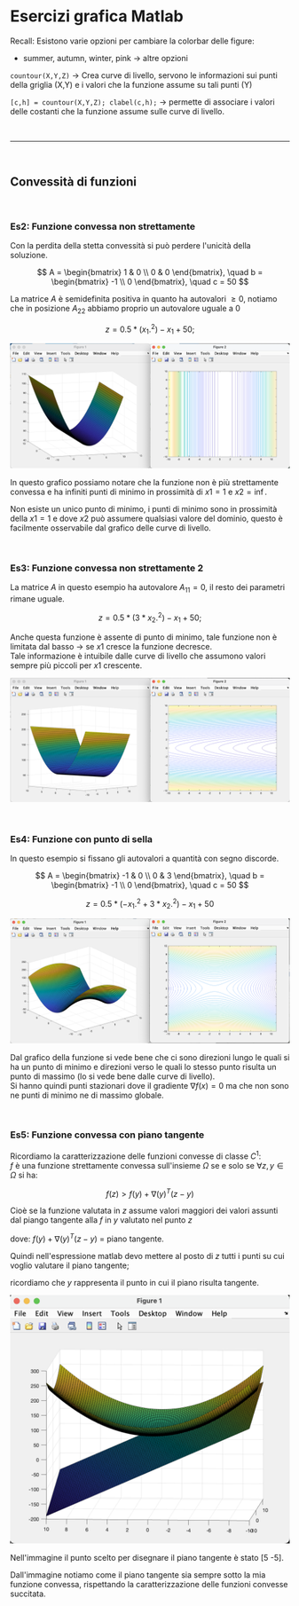 # Esercizi grafica Matlab 

Recall: Esistono varie opzioni per cambiare la colorbar delle figure:
- summer, autumn, winter, pink $\rightarrow$ altre opzioni 

`countour(X,Y,Z)` $\rightarrow$ Crea curve di livello, servono le informazioni sui punti della griglia (X,Y) e i valori che la funzione assume su tali punti (Y)  

`[c,h] = countour(X,Y,Z); clabel(c,h);` $\rightarrow$ permette di associare i valori delle costanti che la funzione assume sulle curve di livello.  


<br>

--- 

<br>

## Convessità di funzioni 


<br>

### Es2: Funzione convessa non strettamente 

Con la perdita della stetta convessità si può perdere l'unicità della soluzione.  

$$
A = \begin{bmatrix}
1 & 0 \\
0 & 0
\end{bmatrix}, \quad
b = \begin{bmatrix}
-1 \\
0
\end{bmatrix}, \quad
c = 50
$$

La matrice $A$ è semidefinita positiva in quanto ha autovalori $\ge 0$, notiamo che in posizione $A_{22}$ abbiamo proprio un autovalore uguale a $0$

$$
z = 0.5*(x_1.^2) - x_1 + 50;
$$


![convessita non stretta](../images/convessita_non_stretta.png)

In questo grafico possiamo notare che la funzione non è più strettamente convessa e ha infiniti punti di minimo in prossimità di $x1 = 1$ e $x2 = \inf$.  

Non esiste un unico punto di minimo, i punti di minimo sono in prossimità della $x1=1$ e dove $x2$ può assumere qualsiasi valore del dominio, questo è facilmente osservabile dal grafico delle curve di livello.  

<br>

### Es3: Funzione convessa non strettamente 2

La matrice $A$ in questo esempio ha autovalore $A_{11} = 0$, il resto dei parametri rimane uguale.  

$$
z = 0.5*( 3 * x_2.^2) - x_1 + 50;
$$

Anche questa funzione è assente di punto di minimo, tale funzione non è limitata dal basso $\rightarrow$ se $x1$ cresce la funzione decresce.  
Tale informazione è intuibile dalle curve di livello che assumono valori sempre più piccoli per $x1$ crescente.  

![convessita non stretta2](../images/convessita_non_stretta2.png)

<br>

### Es4: Funzione con punto di sella 

In questo esempio si fissano gli autovalori a quantità con segno discorde.  

$$
A = \begin{bmatrix}
-1 & 0 \\
0 & 3
\end{bmatrix}, \quad
b = \begin{bmatrix}
-1 \\
0
\end{bmatrix}, \quad
c = 50
$$


$$
z = 0.5*(-x_1.^2 + 3*x_2.^2) - x_1 + 50
$$

![punto sella](../images/puntosella.png)

Dal grafico della funzione si vede bene che ci sono direzioni lungo le quali si ha un punto di minimo e direzioni verso le quali lo stesso punto risulta un punto di massimo (lo si vede bene dalle curve di livello).  
Si hanno quindi punti stazionari dove il gradiente $\nabla f(x)=0$ ma che non sono ne punti di minimo ne di massimo globale.  


<br>

### Es5: Funzione convessa con piano tangente 

Ricordiamo la caratterizzazione delle funzioni convesse di classe $C^1$:  
$f$ è una funzione strettamente convessa sull'insieme $\Omega$ se e solo se $\forall z,y \in \Omega$ si ha:

$$f(z) \gt f(y) + \nabla(y)^T(z-y)$$

Cioè se la funzione valutata in $z$ assume valori maggiori dei valori assunti dal piango tangente alla $f$ in $y$ valutato nel punto $z$   

dove: $f(y) + \nabla(y)^T(z-y)$ = piano tangente.  


Quindi nell'espressione matlab devo mettere al posto di $z$ tutti i punti su cui voglio valutare il piano tangente;  

ricordiamo che $y$ rappresenta il punto in cui il piano risulta tangente.  

![stretta convessita con piango tangente](../images/convessita_con_piano_tangente.png)


Nell'immagine il punto scelto per disegnare il piano tangente è stato [5 -5].  

Dall'immagine notiamo come il piano tangente sia sempre sotto la mia funzione convessa, rispettando la caratterizzazione delle funzioni convesse succitata.  